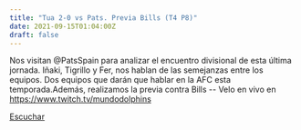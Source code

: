```yaml
---
title: "Tua 2-0 vs Pats. Previa Bills (T4 P8)"
date: 2021-09-15T01:04:00Z
draft: false
---
```


Nos visitan @PatsSpain para analizar el encuentro divisional de esta última jornada. Iñaki, Tigrillo y Fer, nos hablan de las semejanzas entre los equipos. Dos equipos que darán que hablar en la AFC esta temporada.Además, realizamos la previa contra Bills
-- Velo en vivo en https://www.twitch.tv/mundodolphins

[Escuchar](https://www.ivoox.com/tua-2-0-vs-pats-previa-bills-t4-p8-audios-mp3_rf_75466022_1.html)
